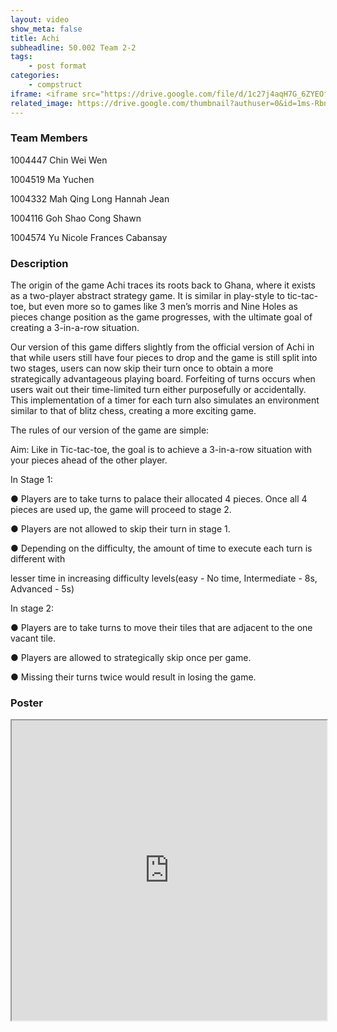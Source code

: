 ```yaml
---
layout: video
show_meta: false
title: Achi
subheadline: 50.002 Team 2-2
tags:
    - post format
categories:
    - compstruct
iframe: <iframe src="https://drive.google.com/file/d/1c27j4aqH7G_6ZYEOfSXXe9e1M4K0XB6K/preview" width="100%" height="480"></iframe>
related_image: https://drive.google.com/thumbnail?authuser=0&id=1ms-Rbnign6K8OqaJ6XiiLt-qsV415HXV&sz=w300-h300-p-k-nu-iv1
---
```


### Team Members

1004447 Chin Wei Wen

1004519 Ma Yuchen

1004332 Mah Qing Long Hannah Jean

1004116 Goh Shao Cong Shawn

1004574 Yu Nicole Frances Cabansay  

### Description

The origin of the game Achi traces its roots back to Ghana, where it exists as a two-player abstract strategy game. It is similar in play-style to tic-tac-toe, but even more so to games like 3 men’s morris and Nine Holes as pieces change position as the game progresses, with the ultimate goal of creating a 3-in-a-row situation.

Our version of this game differs slightly from the official version of Achi in that while users still have four pieces to drop and the game is still split into two stages, users can now skip their turn once to obtain a more strategically advantageous playing board. Forfeiting of turns occurs when users wait out their time-limited turn either purposefully or accidentally. This implementation of a timer for each turn also simulates an environment similar to that of blitz chess, creating a more exciting game.

The rules of our version of the game are simple:

Aim: Like in Tic-tac-toe, the goal is to achieve a 3-in-a-row situation with your pieces ahead of the other player.

In Stage 1:

● Players are to take turns to palace their allocated 4 pieces. Once all 4 pieces are used up, the game will proceed to stage 2.

● Players are not allowed to skip their turn in stage 1.

● Depending on the difficulty, the amount of time to execute each turn is different with

lesser time in increasing difficulty levels(easy - No time, Intermediate - 8s, Advanced - 5s)

In stage 2:

● Players are to take turns to move their tiles that are adjacent to the one vacant tile.

● Players are allowed to strategically skip once per game.

● Missing their turns twice would result in losing the game.

### Poster

<iframe src="https://drive.google.com/file/d/1ms-Rbnign6K8OqaJ6XiiLt-qsV415HXV/preview" width="100%" height="480"></iframe>

